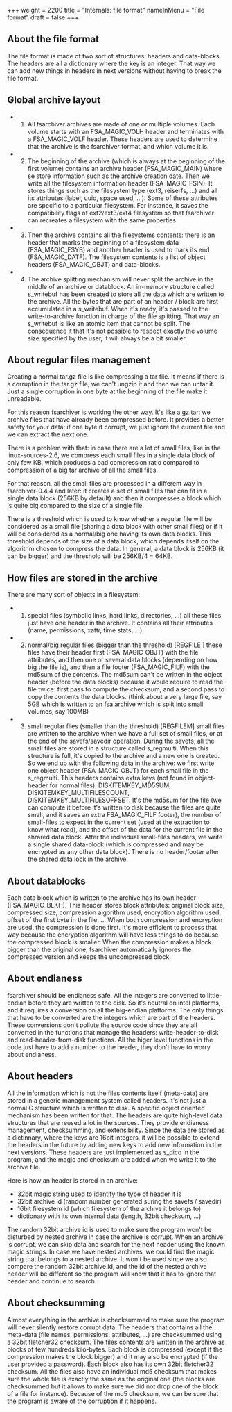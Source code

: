 +++
weight = 2200
title = "Internals: file format"
nameInMenu = "File format"
draft = false
+++

## About the file format
The file format is made of two sort of structures: headers and 
data-blocks. The headers are all a dictionary where the key is an
integer. That way we can add new things in headers in next versions
without having to break the file format.

## Global archive layout

* 1) All fsarchiver archives are made of one or multiple volumes. Each volume
starts with an FSA_MAGIC_VOLH header and terminates with a FSA_MAGIC_VOLF header.
These headers are used to determine that the archive is the fsarchiver format,
and which volume it is. 

* 2) The beginning of the archive (which is always at the beginning of the first
volume) contains an archive header (FSA_MAGIC_MAIN) where se store information
such as the archive creation date. Then we write all the filesystem information
header (FSA_MAGIC_FSIN). It stores things such as the filesystem type (ext3,
reiserfs, ...) and all its attributes (label, uuid, space used, ...). Some of
these attributes are specific to a particular filesystem. For instance, it saves
the compatibility flags of ext2/ext3/ext4 filesystem so that fsarchiver can
recreates a filesystem with the same properties.

* 3) Then the archive contains all the filesystems contents:  there is an header
that marks the beginning of a filesystem data (FSA_MAGIC_FSYB) and another
header is used to mark its end (FSA_MAGIC_DATF). The filesystem contents is a
list of object headers (FSA_MAGIC_OBJT) and data-blocks.

* 4) The archive splitting mechanism will never split the archive in the middle
of an archive or datablock. An in-memory structure called s_writebuf has been
created to store all the data which are written to the archive. All the bytes
that are part of an header / block are first accumulated in a s_writebuf. When
it's ready, it's passed to the write-to-archive function in charge of the file
splitting. That way an s_writebuf is like an atomic item that cannot be split.
The consequence it that it's not possible to respect exactly the volume size
specified by the user, it will always be a bit smaller.

## About regular files management
Creating a normal tar.gz file is like compressing a tar file. It means if there
is a corruption in the tar.gz file, we can't ungzip it and then we can untar it.
Just a single corruption in one byte at the beginning of the file make it
unreadable.

For this reason fsarchiver is working the other way. It's like a gz.tar: we
archive files that have already been compressed before. It provides a better
safety for your data: if one byte if corrupt, we just ignore the current file
and we can extract the next one.

There is a problem with that: in case there are a lot of small files, like in
the linux-sources-2.6, we compress each small files in a single data block of
only few KB, which produces a bad compression ratio compared to compression of
a big tar archive of all the small files.

For that reason, all the small files are processed in a different way in
fsarchiver-0.4.4 and later: it creates a set of small files that can fit in a
single data block (256KB by default) and then it compresses a block which is
quite big compared to the size of a single file.

There is a threshold which is used to know whether a regular file will be
considered as a small file (sharing a data block with other small files) or if
it will be considered as a normal/big one having its own data blocks. This
threshold depends of the size of a data block, which depends itself on the
algorithm chosen to compress
the data. In general, a data block is 256KB (it can be bigger) and the threshold
will be 256KB/4 = 64KB.

## How files are stored in the archive
There are many sort of objects in a filesystem:

* 1) special files (symbolic links, hard links, directories, ...) all these files
just have one header in the archive. It contains all their attributes (name,
permissions, xattr, time stats, ...)

* 2) normal/big regular files (bigger than the threshold) [REGFILE ] these files
have their header first (FSA_MAGIC_OBJT) with the file attributes, and then one
or several data blocks (depending on how big the file is), and then a file
footer (FSA_MAGIC_FILF) with the md5sum of the contents. The md5sum can't be
written in the object header (before the data blocks) because it would  require
to read the file twice: first pass to compute the  checksum, and a second pass
to copy the contents the data blocks. (think about a very large file, say 5GB
which is written to an fsa archive which is split into small volumes, say 100MB)

* 3) small regular files (smaller than the threshold)  [REGFILEM] small files are
written to the archive when we have a full set of small files, or at the end of
the savefs/savedir operation. During the savefs, all the small files are stored
in a structure called s_regmulti. When this structure is full, it's copied to
the archive and a new one is created. So we end up with the following data in
the archive: we first write one object header (FSA_MAGIC_OBJT) for each small
file in the s_regmulti. This headers contains extra keys (not found in
object-header for normal files): DISKITEMKEY_MD5SUM, DISKITEMKEY_MULTIFILESCOUNT,
DISKITEMKEY_MULTIFILESOFFSET. It's the md5sum for the file (we can compute it
before it's written to disk because the files are quite small, and it saves an
extra FSA_MAGIC_FILF footer), the number of small-files to expect in the current
set (used at the extraction to know what read), and the offset of the data for
the current file in the shrared data block. After the individual small-files
headers, we write a single shared data-block (which is compressed and may be
encrypted as any other data block). There is no header/footer after the shared
data lock in the archive.

## About datablocks
Each data block which is written to the archive has its own header
(FSA_MAGIC_BLKH). This header stores block attributes: original
block size, compressed size, compression algorithm used, 
encryption algorithm used, offset of the first byte in the file, ...
When both compression and encryption are used, the compression is
done first. It's more efficient to process that way because the
encryption algorithm will have less things to do because the 
compressed block is smaller. When the compression makes a block
bigger than the original one, fsarchiver automatically ignores
the compressed version and keeps the uncompressed block.

## About endianess
fsarchiver should be endianess safe. All the integers are converted
to little-endian before they are written to the disk. So it's
neutral on intel platforms, and it requires a conversion on all the
big-endian platforms. The only things that have to be converted are
the integers which are part of the headers. These conversions don't
pollute the source code since they are all converted in the functions
that manage the headers: write-header-to-disk and read-header-from-disk
functions. All the higer level functions in the code just have to
add a number to the header, they don't have to worry about endianess.

## About headers
All the information which is not the files contents itself (meta-data)
are stored in a generic management system called headers. It's not just
a normal C structure which is written to disk. A specific object 
oriented mechanism has been written for that. The headers are quite
high-level data structures that are reused a lot in the sources. They
provide endianess management, checksumming, and extensibility. Since 
the data are stored as a dictinnary, where the keys are 16bit integers,
it will be possible to extend the headers in the future by adding new
keys to add new information in the next versions. These headers are 
just implemented as s_dico in the program, and the magic and checksum
are added when we write it to the archive file.

Here is how an header is stored in an archive:

* 32bit magic string used to identify the type of header it is
* 32bit archive id (random number generated suring the savefs / savedir)
* 16bit filesystem id (which filesystem of the archive it belongs to)
* dictionary with its own internal data (length, 32bit checksum, ...)

The random 32bit archive id is used to make sure the program won't
be disturbed by nested archive in case the archive is corrupt. When an
archive is corrupt, we can skip data and search for the next header
using the known magic strings. In case we have nested archives, we 
could find the magic string that belongs to a nested archive. It won't
be used since we also compare the random 32bit archive id, and the id
of the nested archive header will be different so the program will know
that it has to ignore that header and continue to search.

## About checksumming
Almost everything in the archive is checksummed to make sure the program
will never silently restore corrupt data. The headers that contains all 
the meta-data (file names, permissions, attributes, ...) are checksummed
using a 32bit fletcher32 checksum. The files contents are written in 
the archive as blocks of few hundreds kilo-bytes. Each block is compressed
(except if the compression makes the block bigger) and it may also be
encrypted (if the user provided a password). Each block also has its own 
32bit fletcher32 checksum. All the files also have an individual md5
checksum that makes sure the whole file is exactly the same as the original
one (the blocks are checksummed but it allows to make sure we did not drop 
one of the block of a file for instance). Because of the md5 checksum, 
we can be sure that the program is aware of the corruption if it happens.
